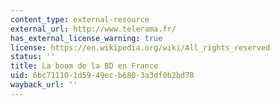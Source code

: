 ```yaml
---
content_type: external-resource
external_url: http://www.telerama.fr/
has_external_license_warning: true
license: https://en.wikipedia.org/wiki/All_rights_reserved
status: ''
title: La boom de la BD en France
uid: 6bc71110-1d59-49ec-b680-3a3df0b2bd78
wayback_url: ''
---
```

